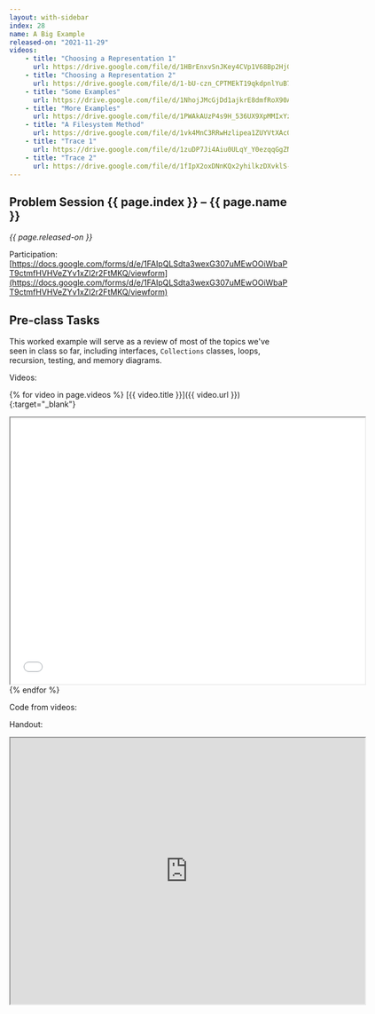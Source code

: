```yaml
---
layout: with-sidebar
index: 28
name: A Big Example
released-on: "2021-11-29"
videos:
    - title: "Choosing a Representation 1"
      url: https://drive.google.com/file/d/1HBrEnxvSnJKey4CVp1V68Bp2HjGUNZnE
    - title: "Choosing a Representation 2"
      url: https://drive.google.com/file/d/1-bU-czn_CPTMEkT19qkdpnlYuB7aesS5
    - title: "Some Examples"
      url: https://drive.google.com/file/d/1NhojJMcGjDd1ajkrE8dmfRoX90AUG0W9
    - title: "More Examples"
      url: https://drive.google.com/file/d/1PWAkAUzP4s9H_536UX9XpMMIxYzoCaDa
    - title: "A Filesystem Method"
      url: https://drive.google.com/file/d/1vk4MnC3RRwHzlipea1ZUYVtXAc0l5Voo
    - title: "Trace 1"
      url: https://drive.google.com/file/d/1zuDP7Ji4Aiu0ULqY_Y0ezqqGgZN0dsD_
    - title: "Trace 2"
      url: https://drive.google.com/file/d/1fIpX2oxDNnKQx2yhilkzDXvklS-S96k3
---
```



## Problem Session {{ page.index }} – {{ page.name }}

_{{ page.released-on }}_

Participation: [https://docs.google.com/forms/d/e/1FAIpQLSdta3wexG307uMEwOOiWbaPT9ctmfHVHVeZYv1xZl2r2FtMKQ/viewform](https://docs.google.com/forms/d/e/1FAIpQLSdta3wexG307uMEwOOiWbaPT9ctmfHVHVeZYv1xZl2r2FtMKQ/viewform)

## Pre-class Tasks

This worked example will serve as a review of most of the topics we've seen in
class so far, including interfaces, `Collections` classes, loops, recursion,
testing, and memory diagrams.


Videos:

{% for video in page.videos %}
[{{ video.title }}]({{ video.url }}){:target="_blank"}
<iframe src="{{ video.url }}/preview" width="640" height="480" allow="autoplay"></iframe>
{% endfor %}

Code from videos:

<script src="https://emgithub.com/embed.js?target=https%3A%2F%2Fgithub.com%2Fucsd-cse11-s20%2F19-AllTogether%2Fblob%2Fmaster%2FFilesystemExamples.java&style=github&showBorder=on&showLineNumbers=on&showFileMeta=on&showCopy=on"></script>


Handout:

<iframe src="https://drive.google.com/file/d/1euj89VxwcYUXDGySJ5MG5yAb0V1J3MVF/preview" width="640" height="480" allow="autoplay"></iframe>